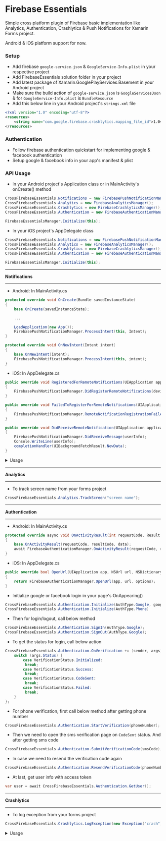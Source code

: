 # Firebase Essentials

Simple cross platform plugin of Firebase basic implementation like Analytics, Authentication, Crashlytics & Push Notifications for Xamarin Forms project.

Android & iOS platform support for now.

### Setup
* Add firebase `google-service.json` & `GoogleService-Info.plist` in your respective project
* Add FirebaseEssentials solution folder in your project
* Add latest package of Xamarin.GooglePlayServices.Basement in your Android project
* Make sure the build action of `google-service.json` is `GoogleServicesJson` & for `GoogleService-Info.plist` is `BundleResource`
* Add this below line in your Android project's `strings.xml` file
```xml
<?xml version="1.0" encoding="utf-8"?>
<resources>
    <string name="com.google.firebase.crashlytics.mapping_file_id">1.0</string>
</resources>
```

### Authentication
* Follow firebase authentication quickstart for implementing google & facebook authentication
* Setup google & facebook info in your app's manifest & plist

### API Usage
* In your Android project's Application class or in MainActivity's onCreate() method
``` csharp
CrossFirebaseEssentials.Notifications = new FirebasePushNotificationManager();
CrossFirebaseEssentials.Analytics = new FirebaseAnalyticsManager();
CrossFirebaseEssentials.Crashlytics = new FirebaseCrashlyticsManager();
CrossFirebaseEssentials.Authentication = new FirebaseAuthenticationManager();

FirebaseEssentialsManager.Initialize(this);
```

* In your iOS project's AppDelegate class
``` csharp
CrossFirebaseEssentials.Notifications = new FirebasePushNotificationManager();
CrossFirebaseEssentials.Analytics = new FirebaseAnalyticsManager();
CrossFirebaseEssentials.Crashlytics = new FirebaseCrashlyticsManager();
CrossFirebaseEssentials.Authentication = new FirebaseAuthenticationManager();

FirebaseEssentialsManager.Initialize(this);
```
***
**Notifications**
***
* Android: In MainActivity.cs
``` csharp
protected override void OnCreate(Bundle savedInstanceState)
{
	base.OnCreate(savedInstanceState);

	...

	LoadApplication(new App());
	FirebasePushNotificationManager.ProcessIntent(this, Intent);
}

protected override void OnNewIntent(Intent intent)
{
	base.OnNewIntent(intent);
	FirebasePushNotificationManager.ProcessIntent(this, intent);
}
```

* iOS: In AppDelegate.cs
``` csharp
public override void RegisteredForRemoteNotifications(UIApplication application, NSData deviceToken)
{
	FirebasePushNotificationManager.DidRegisterRemoteNotifications(deviceToken);
}

public override void FailedToRegisterForRemoteNotifications(UIApplication application, NSError error)
{
	FirebasePushNotificationManager.RemoteNotificationRegistrationFailed(error);
}

public override void DidReceiveRemoteNotification(UIApplication application, NSDictionary userInfo, Action<UIBackgroundFetchResult> completionHandler)
{
	FirebasePushNotificationManager.DidReceiveMessage(userInfo);
	Console.WriteLine(userInfo);
	completionHandler(UIBackgroundFetchResult.NewData);
}
```

<details>
	<summary>Usage</summary>
	<p>This is used from <a href="https://github.com/CrossGeeks/FirebasePushNotificationPlugin">CrossGreeks/FirebasePushNotificationPlugin</a> with latest firebase packages & fixes.</p>
</details>

***
**Analytics**
***
* To track screen name from your forms project
``` csharp
CrossFirebaseEssentials.Analytics.TrackScreen("screen name");
```

***
**Authentication**
***
* Android: In MainActivity.cs
``` csharp
protected override async void OnActivityResult(int requestCode, Result resultCode, Intent data)
{
	base.OnActivityResult(requestCode, resultCode, data);
	await FirebaseAuthenticationManager.OnActivityResult(requestCode, resultCode, data);
}
```

* iOS: In AppDelegate.cs
``` csharp
public override bool OpenUrl(UIApplication app, NSUrl url, NSDictionary options)
{
	return FirebaseAuthenticationManager.OpenUrl(app, url, options);
}
```

* Initialize google or facebook login in your page's OnAppearing()
``` csharp
CrossFirebaseEssentials.Authentication.Initialize(AuthType.Google, googleClientId);
CrossFirebaseEssentials.Authentication.Initialize(AuthType.Phone)
```

* Then for login/logout, call below method
``` csharp
CrossFirebaseEssentials.Authentication.SignIn(AuthType.Google);
CrossFirebaseEssentials.Authentication.SignOut(AuthType.Google);
```

* To get the status for login, call below action
``` csharp
CrossFirebaseEssentials.Authentication.OnVerification += (sender, args) => {
	switch (args.Status) {
		case VerificationStatus.Initialized:
		 break;
		case VerificationStatus.Success:
		 break;
		case VerificationStatus.CodeSent:
		 break;
		case VerificationStatus.Failed:
		 break;
	}
};
```

* For phone verification, first call below method after getting phone number
``` csharp
CrossFirebaseEssentials.Authentication.StartVerification(phoneNumber);
```
* Then we need to open the sms verification page on `CodeSent` status. And after getting sms code
``` csharp
CrossFirebaseEssentials.Authentication.SubmitVerificationCode(smsCode);
```
* In case we need to resend the verification code again
``` csharp
CrossFirebaseEssentials.Authentication.ResendVerificationCode(phoneNumber);
```

* At last, get user info with access token
``` csharp
var user = await CrossFirebaseEssentials.Authentication.GetUser();
```

***
**Crashlytics**
***
* To log exception from your forms project
``` csharp
CrossFirebaseEssentials.Crashlytics.LogException(new Exception("crash"));
```

<details>
	<summary>Usage</summary>
	<p>This is implemented using the guide <a href="https://github.com/a-imai/XamarinCrashlyticsUpgradeSample">here</a></p>
</details>